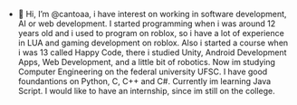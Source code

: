 - 👋 Hi, I’m @cantoaa, i have interest on working in software development, AI or web development. I started programming when i was around 12 years old and i used to program on roblox, so i have a lot of experience in LUA and gaming development on roblox. Also i started a course when i was 13 called Happy Code, there i studied Unity, Android Development Apps, Web Development, and a little
bit of robotics. Now im studying Computer Engineering on the federal university UFSC. I have good foundantions on Python, C, C++ and C#. Currently im learning Java Script. I would like to have an internship, since im still on the college.

<!---
cantoaa/cantoaa is a ✨ special ✨ repository because its `README.md` (this file) appears on your GitHub profile.
You can click the Preview link to take a look at your changes.
--->
